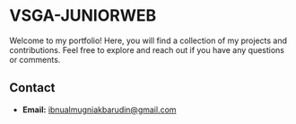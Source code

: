 # VSGA-JUNIORWEB
Welcome to my portfolio! Here, you will find a collection of my projects and contributions. Feel free to explore and reach out if you have any questions or comments.
## Contact
- **Email:** ibnualmugniakbarudin@gmail.com
